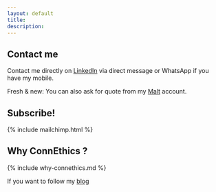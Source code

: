 ```yaml
---
layout: default
title:
description:
---
```


## Contact me
Contact me directly on [LinkedIn] via direct message or WhatsApp if you have my mobile.

Fresh & new: You can also ask for quote from my [Malt] account.

[LinkedIn]: https://www.linkedin.com/in/fredericchoudat/
[malt]: https://malt.fr/profile/fredericchoudat

## Subscribe!
{% include mailchimp.html %} 

## Why ConnEthics ?
{% include why-connethics.md %}

If you want to follow my [blog](./blog) 